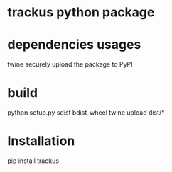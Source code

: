 # trackus python package

# dependencies usages
twine securely upload the package to PyPI

# build
python setup.py sdist bdist_wheel
twine upload dist/*

# Installation
pip install trackus